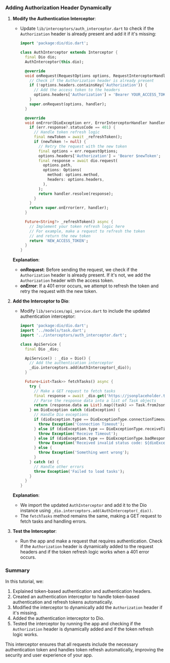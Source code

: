 ### Adding Authorization Header Dynamically

1. **Modify the Authentication Interceptor**:
   - Update `lib/interceptors/auth_interceptor.dart` to check if the `Authorization` header is already present and add it if it's missing:
     ```dart
     import 'package:dio/dio.dart';

     class AuthInterceptor extends Interceptor {
       final Dio dio;
       AuthInterceptor(this.dio);

       @override
       void onRequest(RequestOptions options, RequestInterceptorHandler handler) async {
         // Check if the Authorization header is already present
         if (!options.headers.containsKey('Authorization')) {
           // Add the access token to the headers
           options.headers['Authorization'] = 'Bearer YOUR_ACCESS_TOKEN';
         }
         super.onRequest(options, handler);
       }

       @override
       void onError(DioException err, ErrorInterceptorHandler handler) async {
         if (err.response?.statusCode == 401) {
           // Handle token refresh logic
           final newToken = await _refreshToken();
           if (newToken != null) {
             // Retry the request with the new token
             final options = err.requestOptions;
             options.headers['Authorization'] = 'Bearer $newToken';
             final response = await dio.request(
               options.path,
               options: Options(
                 method: options.method,
                 headers: options.headers,
               ),
             );
             return handler.resolve(response);
           }
         }
         return super.onError(err, handler);
       }

       Future<String?> _refreshToken() async {
         // Implement your token refresh logic here
         // For example, make a request to refresh the token
         // and return the new token
         return 'NEW_ACCESS_TOKEN';
       }
     }
     ```

   **Explanation**:
   - **onRequest**: Before sending the request, we check if the `Authorization` header is already present. If it's not, we add the `Authorization` header with the access token.
   - **onError**: If a 401 error occurs, we attempt to refresh the token and retry the request with the new token.

2. **Add the Interceptor to Dio**:
   - Modify `lib/services/api_service.dart` to include the updated authentication interceptor:
     ```dart
     import 'package:dio/dio.dart';
     import '../models/task.dart';
     import '../interceptors/auth_interceptor.dart';

     class ApiService {
       final Dio _dio;

       ApiService() : _dio = Dio() {
         // Add the authentication interceptor
         _dio.interceptors.add(AuthInterceptor(_dio));
       }

       Future<List<Task>> fetchTasks() async {
         try {
           // Make a GET request to fetch tasks
           final response = await _dio.get('https://jsonplaceholder.typicode.com/todos');
           // Parse the response data into a list of Task objects
           return (response.data as List).map((task) => Task.fromJson(task)).toList();
         } on DioException catch (dioException) {
           // Handle Dio exceptions
           if (dioException.type == DioExceptionType.connectionTimeout) {
             throw Exception('Connection Timeout');
           } else if (dioException.type == DioExceptionType.receiveTimeout) {
             throw Exception('Receive Timeout');
           } else if (dioException.type == DioExceptionType.badResponse) {
             throw Exception('Received invalid status code: ${dioException.response?.statusCode}');
           } else {
             throw Exception('Something went wrong');
           }
         } catch (e) {
           // Handle other errors
           throw Exception('Failed to load tasks');
         }
       }
     }
     ```

   **Explanation**:
   - We import the updated `AuthInterceptor` and add it to the Dio instance using `_dio.interceptors.add(AuthInterceptor(_dio))`.
   - The `fetchTasks` method remains the same, making a GET request to fetch tasks and handling errors.

3. **Test the Interceptor**:
   - Run the app and make a request that requires authentication. Check if the `Authorization` header is dynamically added to the request headers and if the token refresh logic works when a 401 error occurs.


### Summary
In this tutorial, we:
1. Explained token-based authentication and authentication headers.
2. Created an authentication interceptor to handle token-based authentication and refresh tokens automatically.
3. Modified the interceptor to dynamically add the `Authorization` header if it's missing.
4. Added the authentication interceptor to Dio.
5. Tested the interceptor by running the app and checking if the `Authorization` header is dynamically added and if the token refresh logic works.

This interceptor ensures that all requests include the necessary authentication token and handles token refresh automatically, improving the security and user experience of your app.